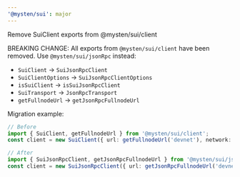 ```yaml
---
'@mysten/sui': major
---
```


Remove SuiClient exports from @mysten/sui/client

BREAKING CHANGE: All exports from `@mysten/sui/client` have been removed. Use `@mysten/sui/jsonRpc` instead:

- `SuiClient` -> `SuiJsonRpcClient`
- `SuiClientOptions` -> `SuiJsonRpcClientOptions`
- `isSuiClient` -> `isSuiJsonRpcClient`
- `SuiTransport` -> `JsonRpcTransport`
- `getFullnodeUrl` -> `getJsonRpcFullnodeUrl`

Migration example:
```ts
// Before
import { SuiClient, getFullnodeUrl } from '@mysten/sui/client';
const client = new SuiClient({ url: getFullnodeUrl('devnet'), network: 'devnet' });

// After
import { SuiJsonRpcClient, getJsonRpcFullnodeUrl } from '@mysten/sui/jsonRpc';
const client = new SuiJsonRpcClient({ url: getJsonRpcFullnodeUrl('devnet'), network: 'devnet' });
```
